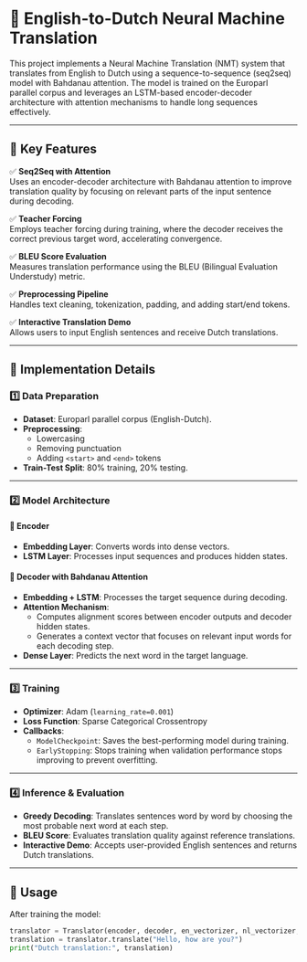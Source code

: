 # 📝 English-to-Dutch Neural Machine Translation

This project implements a Neural Machine Translation (NMT) system that translates from English to Dutch using a sequence-to-sequence (seq2seq) model with Bahdanau attention. The model is trained on the Europarl parallel corpus and leverages an LSTM-based encoder-decoder architecture with attention mechanisms to handle long sequences effectively.

---

## 🚀 Key Features

✅ **Seq2Seq with Attention**  
Uses an encoder-decoder architecture with Bahdanau attention to improve translation quality by focusing on relevant parts of the input sentence during decoding.

✅ **Teacher Forcing**  
Employs teacher forcing during training, where the decoder receives the correct previous target word, accelerating convergence.

✅ **BLEU Score Evaluation**  
Measures translation performance using the BLEU (Bilingual Evaluation Understudy) metric.

✅ **Preprocessing Pipeline**  
Handles text cleaning, tokenization, padding, and adding start/end tokens.

✅ **Interactive Translation Demo**  
Allows users to input English sentences and receive Dutch translations.

---

## 📂 Implementation Details

### 1️⃣ Data Preparation

- **Dataset**: Europarl parallel corpus (English-Dutch).
- **Preprocessing**:
  - Lowercasing
  - Removing punctuation
  - Adding `<start>` and `<end>` tokens
- **Train-Test Split**: 80% training, 20% testing.

---

### 2️⃣ Model Architecture

#### 🔹 Encoder
- **Embedding Layer**: Converts words into dense vectors.
- **LSTM Layer**: Processes input sequences and produces hidden states.

#### 🔹 Decoder with Bahdanau Attention
- **Embedding + LSTM**: Processes the target sequence during decoding.
- **Attention Mechanism**:
  - Computes alignment scores between encoder outputs and decoder hidden states.
  - Generates a context vector that focuses on relevant input words for each decoding step.
- **Dense Layer**: Predicts the next word in the target language.

---

### 3️⃣ Training

- **Optimizer**: Adam (`learning_rate=0.001`)
- **Loss Function**: Sparse Categorical Crossentropy
- **Callbacks**:
  - `ModelCheckpoint`: Saves the best-performing model during training.
  - `EarlyStopping`: Stops training when validation performance stops improving to prevent overfitting.

---

### 4️⃣ Inference & Evaluation

- **Greedy Decoding**: Translates sentences word by word by choosing the most probable next word at each step.
- **BLEU Score**: Evaluates translation quality against reference translations.
- **Interactive Demo**: Accepts user-provided English sentences and returns Dutch translations.

---

## 📌 Usage

After training the model:
```python
translator = Translator(encoder, decoder, en_vectorizer, nl_vectorizer, nl_idx2word, nl_word2idx)
translation = translator.translate("Hello, how are you?")
print("Dutch translation:", translation)
